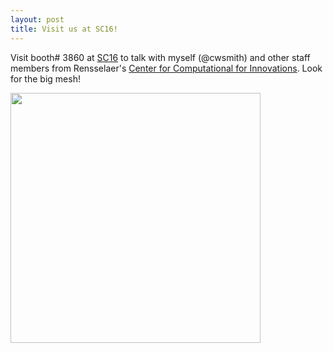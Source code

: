 ```yaml
---
layout: post
title: Visit us at SC16!
---
```


Visit booth# 3860 at [SC16](http://sc16.supercomputing.org/) to talk with myself (@cwsmith)
and other staff members from Rensselaer's
[Center for Computational for Innovations](http://cci.rpi.edu/).  Look for the big mesh!

<img src="http://scorec.github.io/EnGPar/images/sc16.png" height="400" />
